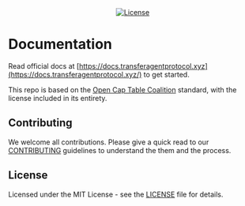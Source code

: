 <div align="center">
  <a href="https://github.com/transfer-agent-protocol/tap-cap-table/blob/main/LICENSE">
    <img alt="License" src="https://img.shields.io/github/license/transfer-agent-protocol/tap-cap-table">
  </a>
</div>

# Documentation

Read official docs at [https://docs.transferagentprotocol.xyz](https://docs.transferagentprotocol.xyz/) to get started.

This repo is based on the [Open Cap Table Coalition](https://github.com/Open-Cap-Table-Coalition/Open-Cap-Format-OCF) standard, with the license included in its entirety.

## Contributing

We welcome all contributions. Please give a quick read to our [CONTRIBUTING](./CONTRIBUTING.md) guidelines to understand the them and the process.

## License

Licensed under the MIT License - see the [LICENSE](LICENSE) file for details.
